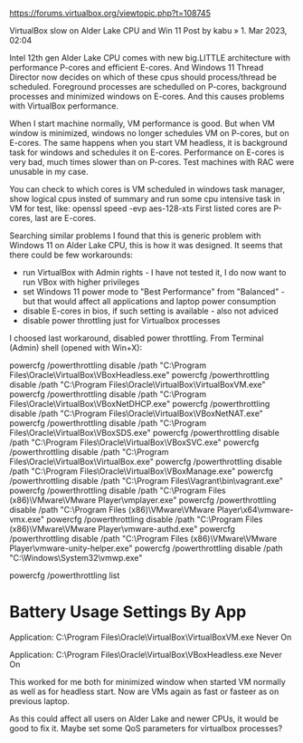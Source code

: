 https://forums.virtualbox.org/viewtopic.php?t=108745


VirtualBox slow on Alder Lake CPU and Win 11
Post by kabu » 1. Mar 2023, 02:04

Intel 12th gen Alder Lake CPU comes with new big.LITTLE architecture with performance P-cores and efficient E-cores. And Windows 11 Thread Director now decides on which of these cpus should process/thread be scheduled. Foreground processes are schedulled on P-cores, background processes and minimized windows on E-cores. And this causes problems with VirtualBox performance.

When I start machine normally, VM performance is good. But when VM window is minimized, windows no longer schedules VM on P-cores, but on E-cores. The same happens when you start VM headless, it is background task for windows and schedules it on E-cores.
Performance on E-cores is very bad, much times slower than on P-cores. Test machines with RAC were unusable in my case.

You can check to which cores is VM scheduled in windows task manager, show logical cpus insted of summary and run some cpu intensive task in VM for test, like:
openssl speed -evp aes-128-xts
First listed cores are P-cores, last are E-cores.

Searching similar problems I found that this is generic problem with Windows 11 on Alder Lake CPU, this is how it was designed.
It seems that there could be few workarounds:
- run VirtualBox with Admin rights - I have not tested it, I do now want to run VBox with higher privileges
- set Windows 11 power mode to "Best Performance" from "Balanced" - but that would affect all applications and laptop power consumption
- disable E-cores in bios, if such setting is available - also not adviced
- disable power throttling just for Virtualbox processes

I choosed last workaround, disabled power throttling.
From Terminal (Admin) shell (opened with Win+X):

powercfg /powerthrottling disable /path "C:\Program Files\Oracle\VirtualBox\VBoxHeadless.exe"
powercfg /powerthrottling disable /path "C:\Program Files\Oracle\VirtualBox\VirtualBoxVM.exe"
powercfg /powerthrottling disable /path "C:\Program Files\Oracle\VirtualBox\VBoxNetDHCP.exe"
powercfg /powerthrottling disable /path "C:\Program Files\Oracle\VirtualBox\VBoxNetNAT.exe"
powercfg /powerthrottling disable /path "C:\Program Files\Oracle\VirtualBox\VBoxSDS.exe"
powercfg /powerthrottling disable /path "C:\Program Files\Oracle\VirtualBox\VBoxSVC.exe"
powercfg /powerthrottling disable /path "C:\Program Files\Oracle\VirtualBox\VirtualBox.exe"
powercfg /powerthrottling disable /path "C:\Program Files\Oracle\VirtualBox\VBoxManage.exe"
powercfg /powerthrottling disable /path "C:\Program Files\Vagrant\bin\vagrant.exe"
powercfg /powerthrottling disable /path "C:\Program Files (x86)\VMware\VMware Player\vmplayer.exe"
powercfg /powerthrottling disable /path "C:\Program Files (x86)\VMware\VMware Player\x64\vmware-vmx.exe"
powercfg /powerthrottling disable /path "C:\Program Files (x86)\VMware\VMware Player\vmware-authd.exe"
powercfg /powerthrottling disable /path "C:\Program Files (x86)\VMware\VMware Player\vmware-unity-helper.exe"
powercfg /powerthrottling disable /path "C:\Windows\System32\vmwp.exe"




powercfg /powerthrottling list

Battery Usage Settings By App
=============================

Application: C:\Program Files\Oracle\VirtualBox\VirtualBoxVM.exe
Never On

Application: C:\Program Files\Oracle\VirtualBox\VBoxHeadless.exe
Never On

This worked for me both for minimized window when started VM normally as well as for headless start. Now are VMs again as fast or fasteer as on previous laptop.

As this could affect all users on Alder Lake and newer CPUs, it would be good to fix it. Maybe set some QoS parameters for virtualbox processes?